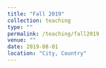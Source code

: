 ```yaml
---
title: "Fall 2019"
collection: teaching
type: ""
permalink: /teaching/fall2019
venue: ""
date: 2019-08-01
location: "City, Country"
---
```


